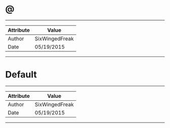 # @
---
| Attribute | Value |
| ---  | ---     |
| Author | SixWingedFreak |
| Date | 05/19/2015 |
---
# Default
---
| Attribute | Value |
| ---  | ---     |
| Author | SixWingedFreak |
| Date | 05/19/2015 |
---
